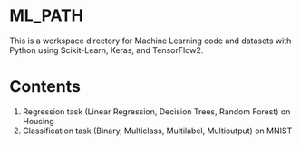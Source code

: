 # ML_PATH
This is a workspace directory for Machine Learning code and datasets with Python using Scikit-Learn, Keras, and TensorFlow2.
# Contents
1. Regression task (Linear Regression, Decision Trees, Random Forest) on Housing
2. Classification task (Binary, Multiclass, Multilabel, Multioutput) on MNIST
